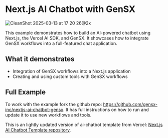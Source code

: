 # Next.js AI Chatbot with GenSX
![CleanShot 2025-03-13 at 17 20 26@2x](https://github.com/user-attachments/assets/1d56768b-ecc1-4949-bcf3-f9290bc8e9f5)

This example demonstrates how to build an AI-powered chatbot using Next.js, the Vercel AI SDK, and GenSX. It showcases how to integrate GenSX workflows into a full-featured chat application.

## What it demonstrates

- Integration of GenSX workflows into a Next.js application
- Creating and using custom tools with GenSX workflows

## Full Example

To work with the example fork the github repo: https://github.com/gensx-inc/nextjs-ai-chatbot-gensx. It has full instructions on how to run and update it to use new workflows and tools.

This is an lightly updated version of ai-chatbot template from Vercel: [Next.js AI Chatbot Template repository](https://github.com/vercel/ai-chatbot).
